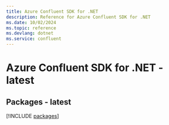 ```yaml
---
title: Azure Confluent SDK for .NET
description: Reference for Azure Confluent SDK for .NET
ms.date: 10/02/2024
ms.topic: reference
ms.devlang: dotnet
ms.service: confluent
---
```

# Azure Confluent SDK for .NET - latest
## Packages - latest
[!INCLUDE [packages](confluent-index.md)]